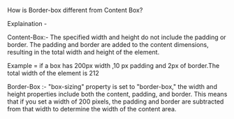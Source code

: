 How is Border-box different from Content Box?

Explaination -

Content-Box:- The specified width and height do not include the padding or border. The padding and border are added to the content dimensions, resulting in the total width and height of the element. 


Example = if a box has 200px width ,10 px padding and 2px of border.The total width of the element is 212


<!-- --------------------------------------------------------------------------------------------------  -->

Border-Box :- "box-sizing" property is set to "border-box," the width and height properties include both the content, padding, and border. This means that if you set a width of 200 pixels, the padding and border are subtracted from that width to determine the width of the content area.
